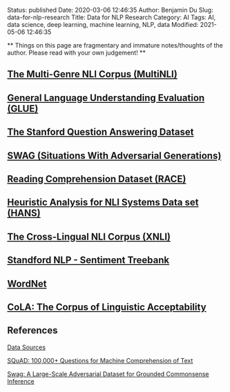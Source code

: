 Status: published
Date: 2020-03-06 12:46:35
Author: Benjamin Du
Slug: data-for-nlp-research
Title: Data for NLP Research
Category: AI
Tags: AI, data science, deep learning, machine learning, NLP, data
Modified: 2021-05-06 12:46:35

**
Things on this page are fragmentary and immature notes/thoughts of the author.
Please read with your own judgement!
**

## [The Multi-Genre NLI Corpus (MultiNLI)](https://www.nyu.edu/projects/bowman/multinli/)

## [General Language Understanding Evaluation (GLUE)](https://gluebenchmark.com/)

## [The Stanford Question Answering Dataset](https://rajpurkar.github.io/SQuAD-explorer/)

## [SWAG (Situations With Adversarial Generations)](https://rowanzellers.com/swag/)

## [Reading Comprehension Dataset (RACE)](http://www.qizhexie.com/data/RACE_leaderboard.html)

## [Heuristic Analysis for NLI Systems Data set (HANS)](https://github.com/tommccoy1/hans)

## [The Cross-Lingual NLI Corpus (XNLI)](https://www.nyu.edu/projects/bowman/xnli/)

## [Standford NLP - Sentiment Treebank](https://nlp.stanford.edu/sentiment/treebank.html)

## [WordNet](https://wordnet.princeton.edu/)

## [CoLA: The Corpus of Linguistic Acceptability](https://nyu-mll.github.io/CoLA/)

## References

[Data Sources](http://www.legendu.net/misc/blog/data-sources/)

[SQuAD: 100,000+ Questions for Machine Comprehension of Text](https://arxiv.org/pdf/1606.05250.pdf)

[Swag: A Large-Scale Adversarial Dataset for Grounded Commonsense Inference](https://www.groundai.com/project/swag-a-large-scale-adversarial-dataset-for-grounded-commonsense-inference/1)


